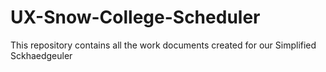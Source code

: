 # UX-Snow-College-Scheduler
This repository contains all the work documents created for our Simplified Sckhaedgeuler 
